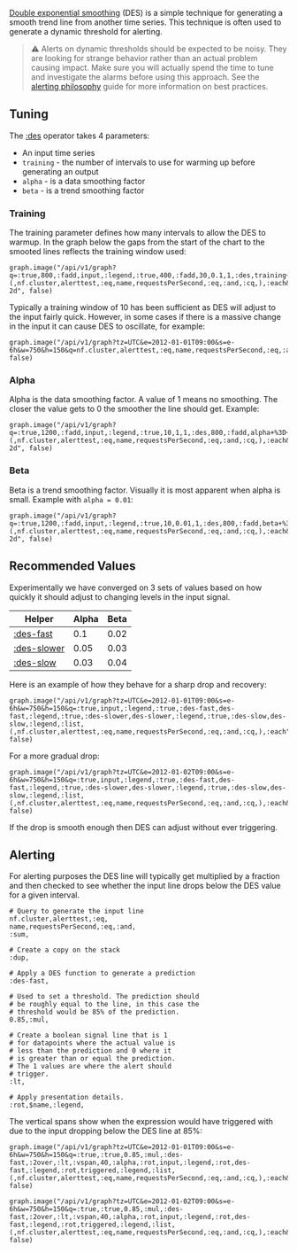 
[Double exponential smoothing](http://www.itl.nist.gov/div898/handbook/pmc/section4/pmc433.htm)
(DES) is a simple technique for generating a smooth trend line from another time series. This
technique is often used to generate a dynamic threshold for alerting.

> :warning: Alerts on dynamic thresholds should be expected to be noisy. They are looking for strange behavior rather than an actual problem causing impact. Make sure you will actually spend the time to tune and investigate the alarms before using this approach. See the [alerting philosophy](Alerting-Philosophy) guide for more information on best practices.  

## Tuning

The [:des](Stack-Language-Reference#des) operator takes 4 parameters:

* An input time series
* `training` - the number of intervals to use for warming up before generating an output
* `alpha` - is a data smoothing factor
* `beta` - is a trend smoothing factor

### Training

The training parameter defines how many intervals to allow the DES to warmup. In the graph below the gaps from the start of the chart to the smooted lines reflects the training window used:

```wiki.script
graph.image("/api/v1/graph?q=:true,800,:fadd,input,:legend,:true,400,:fadd,30,0.1,1,:des,training+%3D+30,:legend,:true,90,0.1,1,:des,training+%3D+90,:legend,:list,(,nf.cluster,alerttest,:eq,name,requestsPerSecond,:eq,:and,:cq,),:each&l=0&s=e-2d", false)
```

Typically a training window of 10 has been sufficient as DES will adjust to the input fairly quick. 
However, in some cases if there is a massive change in the input it can cause DES to oscillate, for example:

```wiki.script
graph.image("/api/v1/graph?tz=UTC&e=2012-01-01T09:00&s=e-6h&w=750&h=150&q=nf.cluster,alerttest,:eq,name,requestsPerSecond,:eq,:and,:sum,:dup,10,0.1,0.5,:des,0.9,:mul,:2over,:lt,:rot,$name,:legend,:rot,prediction,:legend,:rot,:vspan,60,:alpha,alert+triggered,:legend", false)
```
 

### Alpha

Alpha is the data smoothing factor. A value of 1 means no smoothing. The closer the value gets to 0 the smoother the line should get. Example:

```wiki.script
graph.image("/api/v1/graph?q=:true,1200,:fadd,input,:legend,:true,10,1,1,:des,800,:fadd,alpha+%3D+1,:legend,:true,10,0.1,1,:des,400,:fadd,alpha+%3D+0.1,:legend,:true,10,0.01,1,:des,alpha+%3D+0.01,:legend,:list,(,nf.cluster,alerttest,:eq,name,requestsPerSecond,:eq,:and,:cq,),:each&l=0&s=e-2d", false)
```

### Beta

Beta is a trend smoothing factor. Visually it is most apparent when alpha is small. Example with `alpha = 0.01`:

```wiki.script
graph.image("/api/v1/graph?q=:true,1200,:fadd,input,:legend,:true,10,0.01,1,:des,800,:fadd,beta+%3D+1,:legend,:true,10,0.01,0.1,:des,400,:fadd,beta+%3D+0.1,:legend,:true,10,0.01,0.01,:des,beta+%3D+0.01,:legend,:list,(,nf.cluster,alerttest,:eq,name,requestsPerSecond,:eq,:and,:cq,),:each&l=0&s=e-2d", false)
```

## Recommended Values

Experimentally we have converged on 3 sets of values based on how quickly it should adjust to changing levels in the input signal.

| Helper                                             | Alpha  | Beta  |
|----------------------------------------------------|--------|-------|
| [:des-fast](Stack-Language-Reference#des-fast)     | 0.1    | 0.02  |
| [:des-slower](Stack-Language-Reference#des-slower) | 0.05   | 0.03  |
| [:des-slow](Stack-Language-Reference#des-slow)     | 0.03   | 0.04  |


Here is an example of how they behave for a sharp drop and recovery:

```wiki.script
graph.image("/api/v1/graph?tz=UTC&e=2012-01-01T09:00&s=e-6h&w=750&h=150&q=:true,input,:legend,:true,:des-fast,des-fast,:legend,:true,:des-slower,des-slower,:legend,:true,:des-slow,des-slow,:legend,:list,(,nf.cluster,alerttest,:eq,name,requestsPerSecond,:eq,:and,:cq,),:each", false)
```

For a more gradual drop:

```wiki.script
graph.image("/api/v1/graph?tz=UTC&e=2012-01-02T09:00&s=e-6h&w=750&h=150&q=:true,input,:legend,:true,:des-fast,des-fast,:legend,:true,:des-slower,des-slower,:legend,:true,:des-slow,des-slow,:legend,:list,(,nf.cluster,alerttest,:eq,name,requestsPerSecond,:eq,:and,:cq,),:each&l=0", false)
```

If the drop is smooth enough then DES can adjust without ever triggering.

## Alerting

For alerting purposes the DES line will typically get multiplied by a fraction and then checked to see whether the input line drops below the DES value for a given interval. 

```
# Query to generate the input line
nf.cluster,alerttest,:eq,
name,requestsPerSecond,:eq,:and,
:sum,

# Create a copy on the stack
:dup,

# Apply a DES function to generate a prediction
:des-fast,

# Used to set a threshold. The prediction should
# be roughly equal to the line, in this case the
# threshold would be 85% of the prediction.
0.85,:mul,

# Create a boolean signal line that is 1
# for datapoints where the actual value is
# less than the prediction and 0 where it
# is greater than or equal the prediction.
# The 1 values are where the alert should
# trigger.
:lt,

# Apply presentation details.
:rot,$name,:legend,
```

The vertical spans show when the expression would have triggered with due to the input dropping below the DES line at 85%:

```wiki.script
graph.image("/api/v1/graph?tz=UTC&e=2012-01-01T09:00&s=e-6h&w=750&h=150&q=:true,:true,0.85,:mul,:des-fast,:2over,:lt,:vspan,40,:alpha,:rot,input,:legend,:rot,des-fast,:legend,:rot,triggered,:legend,:list,(,nf.cluster,alerttest,:eq,name,requestsPerSecond,:eq,:and,:cq,),:each&l=0", false)
```

```wiki.script
graph.image("/api/v1/graph?tz=UTC&e=2012-01-02T09:00&s=e-6h&w=750&h=150&q=:true,:true,0.85,:mul,:des-fast,:2over,:lt,:vspan,40,:alpha,:rot,input,:legend,:rot,des-fast,:legend,:rot,triggered,:legend,:list,(,nf.cluster,alerttest,:eq,name,requestsPerSecond,:eq,:and,:cq,),:each&l=0", false)
```

